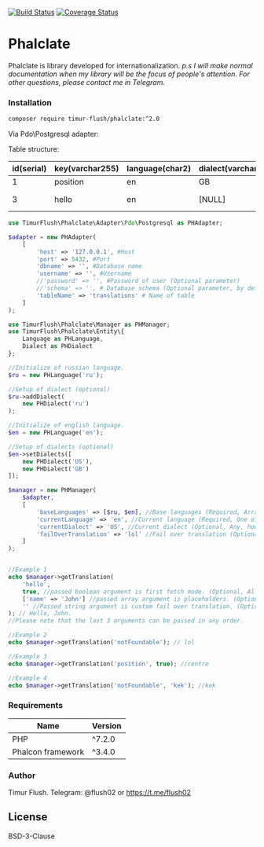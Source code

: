 [![Build Status](https://travis-ci.org/TimurFlush/phalclate.svg?branch=2.x)](https://travis-ci.org/TimurFlush/phalclate)
[![Coverage Status](https://coveralls.io/repos/github/TimurFlush/Message/badge.svg?branch=2.x)](https://coveralls.io/github/TimurFlush/Message?branch=2.x)

# Phalclate

Phalclate is library developed for internationalization.
*p.s I will make normal documentation when my library will be the focus of people's attention. For other questions, please contact me in Telegram.*

### Installation

```sh
composer require timur-flush/phalclate:^2.0
```

Via Pdo\Postgresql adapter:

Table structure:

| id(serial) | key(varchar255) | language(char2) | dialect(varchar255) | value(text) |
| ------ | ------ | ------ | ------ | ------ |
| 1 | position| en | GB | centre |
| 3 | hello | en | [NULL] | Hello, %name%. |

```php
use TimurFlush\Phalclate\Adapter\Pdo\Postgresql as PHAdapter;

$adapter = new PHAdapter(
    [
        'host' => '127.0.0.1', #Host
        'port' => 5432, #Port
        'dbname' => '', #Database name
        'username' => '', #Username
        //'password' => '', #Password of user (Optional parameter)
        //'schema' => '', # Database schema (Optional parameter, by default: public)
        'tableName' => 'translations' # Name of table
    ]
);
```

```php
use TimurFlush\Phalclate\Manager as PHManager;
use TimurFlush\Phalclate\Entity\{
    Language as PHLanguage,
    Dialect as PHDialect
};

//Initialize of russian language.
$ru = new PHLanguage('ru');

//Setup of dialect (optional)
$ru->addDialect(
    new PHDialect('ru')
);

//Initialize of english language.
$en = new PHLanguage('en');

//Setup of dialects (optional)
$en->setDialects([
    new PHDialect('US'),
    new PHDialect('GB')
]);

$manager = new PHManager(
    $adapter,
    [
        'baseLanguages' => [$ru, $en], //Base languages (Required, Array of PHLanguage objects)
        'currentLanguage' => 'en', //Current language (Required, One of the above else will be throwed exception)
        'currentDialect' => 'US', //Current dialect (Optional, Any, however if the dialect is not found then it will not be setted.)
        'failOverTranslation' => 'lol' //Fail over translation (Optional)
    ]
);


//Example 1
echo $manager->getTranslation(
    'hello', 
    true, //passed boolean argument is first fetch mode. (Optional, Allows the use of translations from other dialects, by default false)
    ['name' => 'John'] //passed array argument is placeholders. (Optional)
    '' //Passed string argument is custom fail over translation. (Optional)
); // Hello, John.
//Please note that the last 3 arguments can be passed in any order.

//Example 2
echo $manager->getTranslation('notFoundable'); // lol

//Example 3
echo $manager->getTranslation('position', true); //centre

//Example 4
echo $manager->getTranslation('notFoundable', 'kek'); //kek

```


### Requirements

| Name | Version |
| ------ | ------ |
| PHP | ^7.2.0 |
| Phalcon framework | ^3.4.0 |

### Author

Timur Flush.
Telegram: @flush02 or https://t.me/flush02

License
----

BSD-3-Clause
